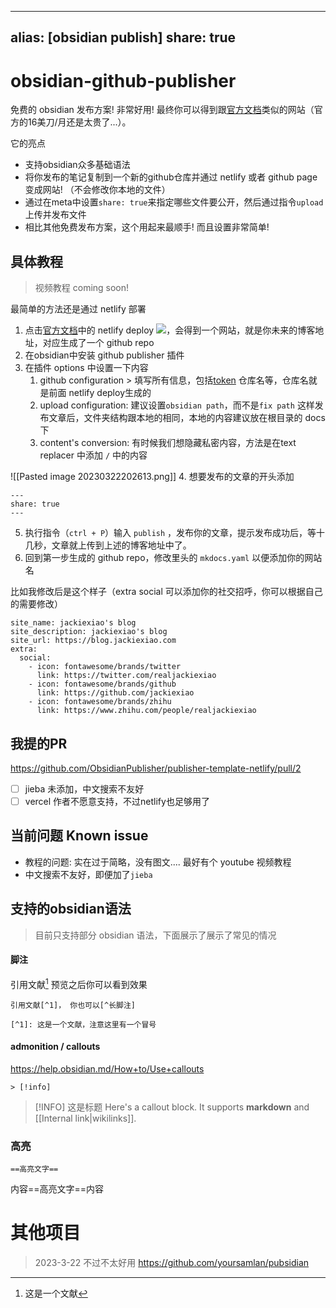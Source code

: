 
---
alias: [obsidian publish]
share: true
---

# obsidian-github-publisher
免费的 obsidian 发布方案! 非常好用! 最终你可以得到跟[官方文档](https://obsidian-publisher.netlify.app/)类似的网站（官方的16美刀/月还是太贵了...）。

它的亮点
- 支持obsidian众多基础语法
- 将你发布的笔记复制到一个新的github仓库并通过 netlify 或者 github page变成网站! （不会修改你本地的文件）
- 通过在meta中设置`share: true`来指定哪些文件要公开，然后通过指令`upload`上传并发布文件
- 相比其他免费发布方案，这个用起来最顺手! 而且设置非常简单!

## 具体教程

> 视频教程 coming soon!

最简单的方法还是通过 netlify 部署
1. 点击[官方文档](https://obsidian-publisher.netlify.app/)中的 netlify deploy <a href="https://app.netlify.com/start/deploy?repository=https://github.com/ObsidianPublisher/publisher-template-netlify"><img src="https://www.netlify.com/img/deploy/button.svg"></a>，会得到一个网站，就是你未来的博客地址，对应生成了一个 github repo
2. 在obsidian中安装 github publisher 插件
3. 在插件 options 中设置一下内容
    1. github configuration > 填写所有信息，包括[token](https://github.com/settings/tokens) 仓库名等，仓库名就是前面 netlify deploy生成的
    2. upload configuration: 建议设置`obsidian path`，而不是`fix path` 这样发布文章后，文件夹结构跟本地的相同，本地的内容建议放在根目录的 docs 下
    3. content's conversion: 有时候我们想隐藏私密内容，方法是在text replacer 中添加 `/` 中的内容

![[Pasted image 20230322202613.png]]
4. 想要发布的文章的开头添加
```
---
share: true
---
```
5. 执行指令（`ctrl + P`）输入 `publish` ，发布你的文章，提示发布成功后，等十几秒，文章就上传到上述的博客地址中了。
6. 回到第一步生成的 github repo，修改里头的 `mkdocs.yaml` 以便添加你的网站名

比如我修改后是这个样子（extra social 可以添加你的社交招呼，你可以根据自己的需要修改）
```
site_name: jackiexiao's blog
site_description: jackiexiao's blog
site_url: https://blog.jackiexiao.com
extra:
  social:
    - icon: fontawesome/brands/twitter
      link: https://twitter.com/realjackiexiao
    - icon: fontawesome/brands/github
      link: https://github.com/jackiexiao
    - icon: fontawesome/brands/zhihu
      link: https://www.zhihu.com/people/realjackiexiao
```

## 我提的PR
https://github.com/ObsidianPublisher/publisher-template-netlify/pull/2

- [ ] jieba 未添加，中文搜索不友好
- [ ] vercel 作者不愿意支持，不过netlify也足够用了

## 当前问题 Known issue
- 教程的问题: 实在过于简略，没有图文.... 最好有个 youtube 视频教程
- 中文搜索不友好，即便加了`jieba`

## 支持的obsidian语法
> 目前只支持部分 obsidian 语法，下面展示了展示了常见的情况

#### 脚注
引用文献[^1]  预览之后你可以看到效果

[^1]: 这是一个文献

```
引用文献[^1]， 你也可以[^长脚注]

[^1]: 这是一个文献，注意这里有一个冒号

```
#### admonition / callouts
https://help.obsidian.md/How+to/Use+callouts

```
> [!info]
```

> [!INFO] 这是标题
> Here's a callout block.
> It supports **markdown** and [[Internal link|wikilinks]].

### 高亮
```
==高亮文字==
```

内容==高亮文字==内容

# 其他项目
> 2023-3-22 不过不太好用
https://github.com/yoursamlan/pubsidian

